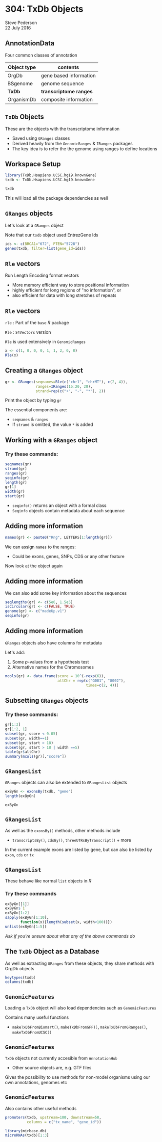 # 304: TxDb Objects
Steve Pederson  
22 July 2016  



## AnnotationData

Four common classes of annotation

Object type |contents
-------------|---------------------------
OrgDb | gene based information
BSgenome | genome sequence
**TxDb**  | **transcriptome ranges**
OrganismDb | composite information

## `TxDb` Objects

These are the objects with the transcriptome information

- Saved using `GRanges` classes
- Derived heavily from the `GenomicRanges` & `IRanges` packages
- The key idea is to refer the the genome using ranges to define locations

## Workspace Setup


```r
library(TxDb.Hsapiens.UCSC.hg19.knownGene)
txdb <- TxDb.Hsapiens.UCSC.hg19.knownGene   
```


```r
txdb
```

This will load all the package dependencies as well

## `GRanges` objects

Let's look at a `GRanges` object

Note that our `txdb` object used EntrezGene Ids


```r
ids <- c(BRCA1="672", PTEN="5728")
genes(txdb, filter=list(gene_id=ids)) 
```

## `Rle` vectors

Run Length Encoding format vectors

- More memory efficient way to store positional information
- highly efficient for long regions of "no information", or
- also efficient for data with long stretches of repeats

## `Rle` vectors

`rle` : Part of the `base` *R* package

`Rle` : `S4Vectors` version

`Rle` is used extensively in `GenomicRanges`


```r
x <- c(1, 0, 0, 0, 1, 1, 2, 0, 0)
Rle(x)
```

## Creating a `GRanges` object


```r
gr <- GRanges(seqnames=Rle(c("chr1", "chrMT"), c(2, 4)),
              ranges=IRanges(15:20, 20),
              strand=rep(c("+", "-", "*"), 2))
```

Print the object by typing `gr`

The essential components are:

- `seqnames` & `ranges`
- If `strand` is omitted, the value `*` is added

## Working with a `GRanges` object

### Try these commands:


```r
seqnames(gr)
strand(gr)
ranges(gr)
seqinfo(gr)
length(gr)
gr[1]
width(gr)
start(gr)
```

- `seqinfo()` returns an object with a formal class
- `Seqinfo` objects contain metadata about each sequence

## Adding more information


```r
names(gr) <- paste0("Rng", LETTERS[1:length(gr)])
```

We can assign `names` to the ranges:

- Could be exons, genes, SNPs, CDS or any other feature

Now look at the object again

## Adding more information

We can also add some key information about the sequences


```r
seqlengths(gr) <- c(5e6, 1.5e5)
isCircular(gr) <- c(FALSE, TRUE)
genome(gr) <- c("madeUp.v1")
seqinfo(gr)
```

## Adding more information

`GRanges` objects also have columns for metadata

Let's add:

1. Some $p$-values from a hypothesis test
2. Alternative names for the Chromosomes


```r
mcols(gr) <- data.frame(score = 10^(-rexp(6)),
                        altChr = rep(c("G001", "G002"), 
                                     times=c(2, 4)))
```


## Subsetting `GRanges` objects

### Try these commands:


```r
gr[1:3]
gr[1:2, 1]
subset(gr, score < 0.05)
subset(gr, width==1)
subset(gr, start > 18)
subset(gr, start > 18 | width ==5)
table(gr$altChr)
summary(mcols(gr)[,"score"])
```

## `GRangesList`

`GRanges` objects can also be extended to `GRangesList` objects


```r
exByGn <- exonsBy(txdb, "gene")
length(exByGn)
```


```r
exByGn
```

## `GRangesList`

As well as the `exonsBy()` methods, other methods include

- `transcriptsBy()`, `cdsBy()`, `threeUTRsByTranscript()` + more

In the current example exons are listed by gene, but can also be listed by `exon`, `cds` or `tx`

## `GRangesList`

These behave like normal `list` objects in *R*

### Try these commands


```r
exByGn[[1]]
exByGn$`1`
exByGn[1:2]
sapply(exByGn[1:10], 
       function(x){length(subset(x, width<100))}) 
unlist(exByGn[1:5])
```

*Ask if you're unsure about what any of the above commands do*

## The `TxDb` Object as a Database

As well as extracting `GRanges` from these objects, they share methods with OrgDb objects


```r
keytypes(txdb)
columns(txdb)
```

## `GenomicFeatures`

Loading a `TxDb` object will also load dependencies such as `GenomicFeatures`

Contains many useful functions

- `makeTxDbFromBiomart()`, `makeTxDbFromGFF()`, `makeTxDbFromGRanges()`, `makeTxDbFromUCSC()`


## `GenomicFeatures`

`TxDb` objects not currently accesible from `AnnotationHub`

- Other source objects are, e.g. GTF files

Gives the possibility to use methods for non-model organisms using our own annotations, genomes etc

## `GenomicFeatures`

Also contains other useful methods


```r
promoters(txdb, upstream=100, downstream=50,
          columns = c("tx_name", "gene_id"))
```


```r
library(mirbase.db)
microRNAs(txdb)[1:3]
```

